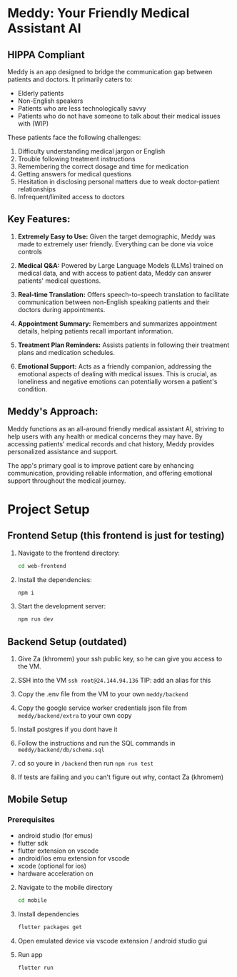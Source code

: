 # Meddy: Your Friendly Medical Assistant AI

## HIPPA Compliant

Meddy is an app designed to bridge the communication gap between patients and doctors. It primarily caters to:

- Elderly patients
- Non-English speakers
- Patients who are less technologically savvy
- Patients who do not have someone to talk about their medical issues with (WIP)

These patients face the following challenges:

1. Difficulty understanding medical jargon or English
2. Trouble following treatment instructions
3. Remembering the correct dosage and time for medication
4. Getting answers for medical questions
5. Hesitation in disclosing personal matters due to weak doctor-patient relationships
6. Infrequent/limited access to doctors

## Key Features:

1. **Extremely Easy to Use:** Given the target demographic, Meddy was made to extremely user friendly. Everything can be done via voice controls

2. **Medical Q&A:** Powered by Large Language Models (LLMs) trained on medical data, and with access to patient data, Meddy can answer patients' medical questions.

3. **Real-time Translation:** Offers speech-to-speech translation to facilitate communication between non-English speaking patients and their doctors during appointments.

4. **Appointment Summary:** Remembers and summarizes appointment details, helping patients recall important information.

5. **Treatment Plan Reminders:** Assists patients in following their treatment plans and medication schedules.

6. **Emotional Support:** Acts as a friendly companion, addressing the emotional aspects of dealing with medical issues. This is crucial, as loneliness and negative emotions can potentially worsen a patient's condition.

## Meddy's Approach:

Meddy functions as an all-around friendly medical assistant AI, striving to help users with any health or medical concerns they may have. By accessing patients' medical records and chat history, Meddy provides personalized assistance and support.

The app's primary goal is to improve patient care by enhancing communication, providing reliable information, and offering emotional support throughout the medical journey.

# Project Setup

## Frontend Setup (this frontend is just for testing)

1. Navigate to the frontend directory:
   ```sh
   cd web-frontend
   ```
2. Install the dependencies:
   ```sh
   npm i
   ```
3. Start the development server:
   ```sh
   npm run dev
   ```

## Backend Setup (outdated)

1. Give Za (khromem) your ssh public key, so he can give you access to the VM.

2. SSH into the VM `ssh root@24.144.94.136` TIP: add an alias for this

3. Copy the .env file from the VM to your own `meddy/backend`

4. Copy the google service worker credentials json file from `meddy/backend/extra` to your own copy

5. Install postgres if you dont have it

6. Follow the instructions and run the SQL commands in `meddy/backend/db/schema.sql`

7. cd so youre in `/backend` then run `npm run test`

8. If tests are failing and you can't figure out why, contact Za (khromem)

## Mobile Setup

### Prerequisites

- android studio (for emus)
- flutter sdk
- flutter extension on vscode
- android/ios emu extension for vscode
- xcode (optional for ios)
- hardware acceleration on

2. Navigate to the mobile directory

   ```sh
   cd mobile
   ```

3. Install dependencies

   ```sh
   flutter packages get
   ```

4. Open emulated device via vscode extension / android studio gui

5. Run app

   ```sh
   flutter run
   ```
